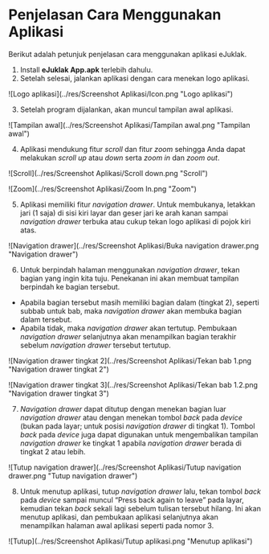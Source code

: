 # Penjelasan Cara Menggunakan Aplikasi

Berikut adalah petunjuk penjelasan cara menggunakan aplikasi eJuklak.

1. Install **eJuklak App.apk** terlebih dahulu.
2. Setelah selesai, jalankan aplikasi dengan cara menekan logo aplikasi.
  
  ![Logo aplikasi](../res/Screenshot Aplikasi/Icon.png "Logo aplikasi")

3. Setelah program dijalankan, akan muncul tampilan awal aplikasi.

  ![Tampilan awal](../res/Screenshot Aplikasi/Tampilan awal.png "Tampilan awal")

4. Aplikasi mendukung fitur *scroll* dan fitur *zoom* sehingga Anda dapat melakukan *scroll up* atau *down* serta *zoom in* dan *zoom out*.

  ![Scroll](../res/Screenshot Aplikasi/Scroll down.png "Scroll")

  ![Zoom](../res/Screenshot Aplikasi/Zoom In.png "Zoom")

5. Aplikasi memiliki fitur *navigation drawer*. Untuk membukanya, letakkan jari (1 saja) di sisi kiri layar dan geser jari ke arah kanan sampai *navigation drawer* terbuka atau cukup tekan logo aplikasi di pojok kiri atas.  

  ![Navigation drawer](../res/Screenshot Aplikasi/Buka navigation drawer.png "Navigation drawer")

6. Untuk berpindah halaman menggunakan *navigation drawer*, tekan bagian yang ingin kita tuju. Penekanan ini akan membuat tampilan berpindah ke bagian tersebut.
  - Apabila bagian tersebut masih memiliki bagian dalam (tingkat 2), seperti subbab untuk bab, maka *navigation drawer* akan membuka bagian dalam tersebut. 
  - Apabila tidak, maka *navigation drawer* akan tertutup. Pembukaan *navigation drawer* selanjutnya akan menampilkan bagian terakhir sebelum *navigation drawer* tersebut tertutup.

  ![Navigation drawer tingkat 2](../res/Screenshot Aplikasi/Tekan bab 1.png "Navigation drawer tingkat 2")

  ![Navigation drawer tingkat 3](../res/Screenshot Aplikasi/Tekan bab 1.2.png "Navigation drawer tingkat 3")

7. *Navigation drawer* dapat ditutup dengan menekan bagian luar *navigation drawer* atau dengan menekan tombol *back* pada *device* (bukan pada layar; untuk posisi *navigation drawer* di tingkat 1). Tombol *back* pada *device* juga dapat digunakan untuk mengembalikan tampilan *navigation drawer* ke tingkat 1 apabila *navigation drawer* berada di tingkat 2 atau lebih.

  ![Tutup navigation drawer](../res/Screenshot Aplikasi/Tutup navigation drawer.png "Tutup navigation drawer")

8. Untuk menutup aplikasi, tutup *navigation drawer* lalu, tekan tombol *back* pada *device* sampai muncul “Press back again to leave” pada layar, kemudian tekan *back* sekali lagi sebelum tulisan tersebut hilang. Ini akan menutup aplikasi, dan pembukaan aplikasi selanjutnya akan menampilkan halaman awal aplikasi seperti pada nomor 3.

  ![Tutup](../res/Screenshot Aplikasi/Tutup aplikasi.png "Menutup aplikasi")